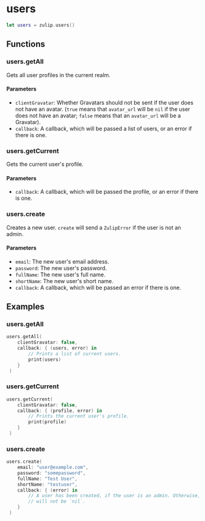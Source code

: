 # users

```swift
let users = zulip.users()
```

## Functions

### users.getAll

Gets all user profiles in the current realm.

#### Parameters

 - `clientGravatar`: Whether Gravatars should not be sent if the user
   does not have an avatar. (`true` means that `avatar_url` will be
   `nil` if the user does not have an avatar; `false` means that an
   `avatar_url` will be a Gravatar).
 - `callback`: A callback, which will be passed a list of users, or an
   error if there is one.

### users.getCurrent

Gets the current user's profile.

#### Parameters

 - `callback`: A callback, which will be passed the profile, or an
   error if there is one.

### users.create

Creates a new user. `create` will send a `ZulipError` if the user is not an
admin.

#### Parameters

 - `email`: The new user's email address.
 - `password`: The new user's password.
 - `fullName`: The new user's full name.
 - `shortName`: The new user's short name.
 - `callback`: A callback, which will be passed an error if there is
   one.

## Examples

### users.getAll

```swift
users.getAll(
    clientGravatar: false,
    callback: { (users, error) in
        // Prints a list of current users.
        print(users)
    }
 )
```

### users.getCurrent

```swift
users.getCurrent(
    clientGravatar: false,
    callback: { (profile, error) in
        // Prints the current user's profile.
        print(profile)
    }
 )
```

### users.create

```swift
users.create(
    email: "user@example.com",
    password: "somepassword",
    fullName: "Test User",
    shortName: "testuser",
    callback: { (error) in
        // A user has been created, if the user is an admin. Otherwise, `error`
        // will not be `nil`.
    }
 )
```
